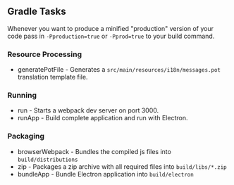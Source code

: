 ## Gradle Tasks
Whenever you want to produce a minified "production" version of your code pass in `-Pproduction=true` or `-Pprod=true` to your build command.
### Resource Processing
* generatePotFile - Generates a `src/main/resources/i18n/messages.pot` translation template file.
### Running
* run - Starts a webpack dev server on port 3000.
* runApp - Build complete application and run with Electron.
### Packaging
* browserWebpack - Bundles the compiled js files into `build/distributions`
* zip - Packages a zip archive with all required files into `build/libs/*.zip`
* bundleApp - Bundle Electron application into `build/electron`
